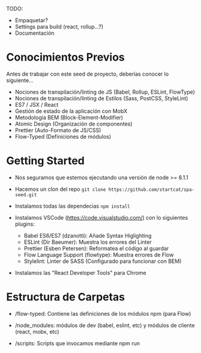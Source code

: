 TODO:

* Empaquetar?
* Settings para build (react, rollup...?)
* Documentación

# Conocimientos Previos

Antes de trabajar con este seed de proyecto, deberías conocer lo siguiente...

* Nociones de transpilación/linting de JS (Babel, Rollup, ESLint, FlowType)
* Nociones de transpilación/linting de Estilos (Sass, PostCSS, StyleLint)
* ES7 / JSX / React
* Gestión de estado de la aplicación con MobX
* Metodología BEM (Block-Element-Modifier)
* Atomic Design (Organización de componentes)
* Prettier (Auto-Formato de JS/CSS)
* Flow-Typed (Definiciones de módulos)

# Getting Started

* Nos seguramos que estemos ejecutando una versión de node >= 8.1.1
* Hacemos un clon del repo `git clone https://github.com/startcat/spa-seed.git`
* Instalamos todas las dependecias `npm install`
* Instalamos VSCode (https://code.visualstudio.com/) con lo siguientes plugins:

    * Babel ES6/ES7 (dzanotti): Añade Syntax Higlighting
    * ESLint (Dir Baeumer): Muestra los errores del Linter
    * Prettier (Esben Petersen): Reformatea el código al guardar
    * Flow Language Support (flowtype): Muestra errores de Flow
    * Stylelint: Linter de SASS (Configurado para funcionar con BEM)

* Instalamos las "React Developer Tools" para Chrome

# Estructura de Carpetas

* /flow-typed: Contiene las definiciones de los módulos npm (para Flow)
* /node_modules: módulos de dev (babel, eslint, etc) y módulos de cliente (react, mobx, etc)
* /scripts: Scripts que invocamos mediante npm run <script>
* /.babelrc: Configuración de Babel que se usa en los scripts de build/watch y plugin de VS
* /.eslintrc: Configuración de ESLint que se usa en los scripts de build/watch y plugin de VS
* /.flowconfig: Configuración de Flow que se usa en los scripts de build/watch y plugin de VS
* /.stylelint: Configuración de Stylelint que se usa en los scripts de build/watch y plugin de VS
* /src: Código del site. javascript, estilos, etc. Todo está en src

    * /src/assets: Contenido estático del site. Se copian tal cual en /build
    * /src/components: Componentes de React, siguiendo la estructura impuesta por Atomic Design
    * 

# Naming / Convenviones

* Todos los componentes devuelven un único <div> que tiene como className "[p/t/o/m/a]-[componentName]"
* Todos los nombres de los archivos, así como de los classNames se forman usando camelCase y comienzan con minus.
* Los guiones y subguiones los usamos únicamente para generar la nomenclatura BEM
* Usamos comentarios solo para añadir comentarios relevantes, no como separadores
* Las páginas son las únicas que hacen de "observers" del estado
* Los componentes se pueden organizar en subcarpetas: Por ejemplo todas las páginas relativas al login como
  signIn, reset, forgot... podemos meterlos en /pages/login/


# FAQ

## ¿Como añado una imagen o cualquier otro recurso estático?

Créalo en la carpeta /src/assets. El script de watch/build se encargará de copiarlo en /build

## He instalado un nuevo paquete y flow lanza un error del tipo Required module not found

Seguramente te falta hacer un `flow-typed install` para que se descarguen sus definiciones.
Si falla, prueba a hacer una búsqueda en google del archivo de definición del módulo: por ejemplo, flow-typed falla al instalar mobx@3.1.1 pero si copio el contenido de definición que hay en el repo de mobx directamente en /flow-typed/npm/mobx_vx.x.x.js funciona OK.
En caso de no existia una definición para ese paquete siempre puedes crearo tu mismo.

## El rollup tarda mucho la primera vez

Es normal, la primera vez se hacen muchas cosas que luego quedan cacheadas. El proceso de "build"
completo despues de la primera vez debería ser siempre inferior a un segundo.

## Como se si la versión que estoy viendo está optimizada para producción

El plugin de React Dev Tools de Chrome te dirá si React está funcionando en modo producción.


## RollUp no puede hacer un namedImport porque el módulo no lo soporta (tipo mobx-react)

Tienes que añadir los namedExports en la configuración de rollup